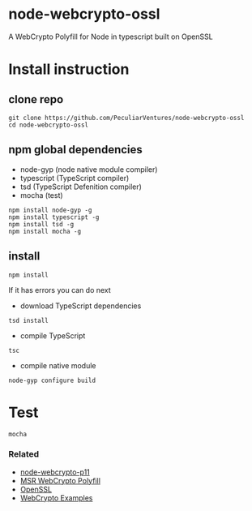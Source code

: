# node-webcrypto-ossl
A WebCrypto Polyfill for Node in typescript built on OpenSSL

# Install instruction

## clone repo

```
git clone https://github.com/PeculiarVentures/node-webcrypto-ossl
cd node-webcrypto-ossl
```

## npm global dependencies
- node-gyp (node native module compiler)
- typescript (TypeScript compiler)
- tsd (TypeScript Defenition compiler)
- mocha (test)

```
npm install node-gyp -g
npm install typescript -g
npm install tsd -g
npm install mocha -g
```

## install

```
npm install
```

If it has errors you can do next

- download TypeScript dependencies

```
tsd install
```

- compile TypeScript
  
```
tsc
```

- compile native module

```
node-gyp configure build
```

# Test

```
mocha
```

### Related
 - [node-webcrypto-p11](https://github.com/PeculiarVentures/node-webcrypto-p11)
 - [MSR WebCrypto Polyfill](http://research.microsoft.com/en-us/downloads/29f9385d-da4c-479a-b2ea-2a7bb335d727/)
 - [OpenSSL](https://github.com/openssl/openssl)
 - [WebCrypto Examples](https://github.com/diafygi/webcrypto-examples)
